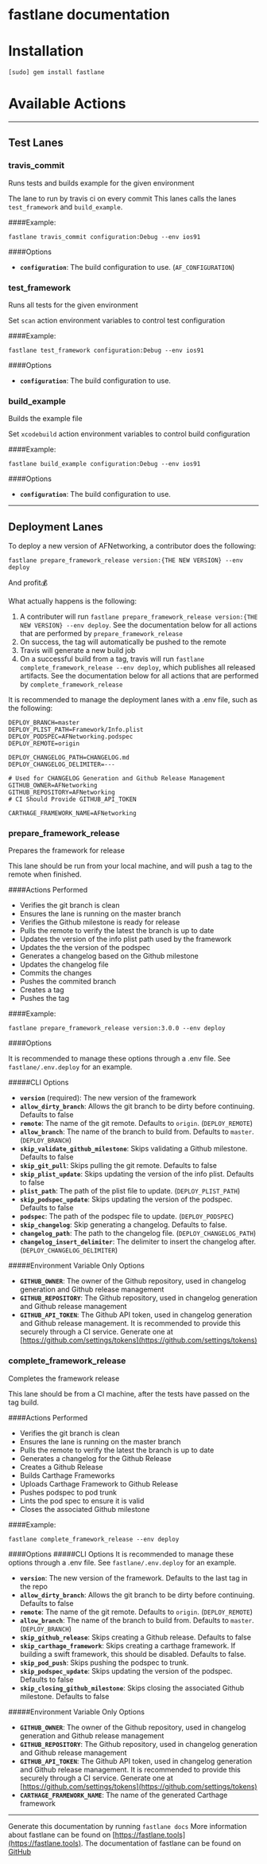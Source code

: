 fastlane documentation
================
# Installation
```
[sudo] gem install fastlane
```
# Available Actions
---
## Test Lanes
### travis_commit
Runs tests and builds example for the given environment

The lane to run by travis ci on every commit This lanes calls the lanes `test_framework` and `build_example`.

####Example:

```
fastlane travis_commit configuration:Debug --env ios91
```

####Options

 * **`configuration`**: The build configuration to use. (`AF_CONFIGURATION`)


### test_framework
Runs all tests for the given environment

Set `scan` action environment variables to control test configuration

####Example:

```
fastlane test_framework configuration:Debug --env ios91
```

####Options

 * **`configuration`**: The build configuration to use.


### build_example
Builds the example file

Set `xcodebuild` action environment variables to control build configuration

####Example:

```
fastlane build_example configuration:Debug --env ios91
```

####Options

 * **`configuration`**: The build configuration to use.

---
## Deployment Lanes
To deploy a new version of AFNetworking, a contributor does the following:

```
fastlane prepare_framework_release version:{THE NEW VERSION} --env deploy
```
And profit💰

What actually happens is the following:

 1. A contributer will run `fastlane prepare_framework_release version:{THE NEW VERSION} --env deploy`. See the documentation below for all actions that are performed by `prepare_framework_release`
 2. On success, the tag will automatically be pushed to the remote
 3. Travis will generate a new build job
 4. On a successful build from a tag, travis will run `fastlane complete_framework_release --env deploy`, which publishes all released artifacts. See the documentation below for all actions that are performed by `complete_framework_release`


It is recommended to manage the deployment lanes with a .env file, such as the following:

```
DEPLOY_BRANCH=master
DEPLOY_PLIST_PATH=Framework/Info.plist
DEPLOY_PODSPEC=AFNetworking.podspec
DEPLOY_REMOTE=origin

DEPLOY_CHANGELOG_PATH=CHANGELOG.md
DEPLOY_CHANGELOG_DELIMITER=---

# Used for CHANGELOG Generation and Github Release Management
GITHUB_OWNER=AFNetworking
GITHUB_REPOSITORY=AFNetworking
# CI Should Provide GITHUB_API_TOKEN

CARTHAGE_FRAMEWORK_NAME=AFNetworking
```

### prepare_framework_release

Prepares the framework for release

This lane should be run from your local machine, and will push a tag to the remote when finished.

####Actions Performed
 * Verifies the git branch is clean
 * Ensures the lane is running on the master branch
 * Verifies the Github milestone is ready for release
 * Pulls the remote to verify the latest the branch is up to date
 * Updates the version of the info plist path used by the framework
 * Updates the the version of the podspec
 * Generates a changelog based on the Github milestone
 * Updates the changelog file
 * Commits the changes
 * Pushes the commited branch
 * Creates a tag
 * Pushes the tag

####Example:

```
fastlane prepare_framework_release version:3.0.0 --env deploy
```

####Options

It is recommended to manage these options through a .env file. See `fastlane/.env.deploy` for an example.

#####CLI Options
 * **`version`** (required): The new version of the framework
 * **`allow_dirty_branch`**: Allows the git branch to be dirty before continuing. Defaults to false
 * **`remote`**: The name of the git remote. Defaults to `origin`. (`DEPLOY_REMOTE`)
 * **`allow_branch`**: The name of the branch to build from. Defaults to `master`. (`DEPLOY_BRANCH`)
 * **`skip_validate_github_milestone`**: Skips validating a Github milestone. Defaults to false
 * **`skip_git_pull`**: Skips pulling the git remote. Defaults to false
 * **`skip_plist_update`**: Skips updating the version of the info plist. Defaults to false
 * **`plist_path`**: The path of the plist file to update. (`DEPLOY_PLIST_PATH`)
 * **`skip_podspec_update`**: Skips updating the version of the podspec. Defaults to false
 * **`podspec`**: The path of the podspec file to update. (`DEPLOY_PODSPEC`)
 * **`skip_changelog`**: Skip generating a changelog. Defaults to false.
 * **`changelog_path`**: The path to the changelog file. (`DEPLOY_CHANGELOG_PATH`)
 * **`changelog_insert_delimiter`**: The delimiter to insert the changelog after. (`DEPLOY_CHANGELOG_DELIMITER`)

#####Environment Variable Only Options
 * **`GITHUB_OWNER`**: The owner of the Github repository, used in changelog generation and Github release management
 * **`GITHUB_REPOSITORY`**: The Github repository, used in changelog generation and Github release management
 * **`GITHUB_API_TOKEN`**: The Github API token, used in changelog generation and Github release management. It is recommended to provide this securely through a CI service. Generate one at [https://github.com/settings/tokens](https://github.com/settings/tokens)

### complete_framework_release

Completes the framework release

This lane should be from a CI machine, after the tests have passed on the tag build.

####Actions Performed
 * Verifies the git branch is clean
 * Ensures the lane is running on the master branch
 * Pulls the remote to verify the latest the branch is up to date
 * Generates a changelog for the Github Release
 * Creates a Github Release
 * Builds Carthage Frameworks
 * Uploads Carthage Framework to Github Release
 * Pushes podspec to pod trunk
 * Lints the pod spec to ensure it is valid
 * Closes the associated Github milestone

####Example:

```
fastlane complete_framework_release --env deploy
```

####Options
#####CLI Options
It is recommended to manage these options through a .env file. See `fastlane/.env.deploy` for an example.

 * **`version`**: The new version of the framework. Defaults to the last tag in the repo
 * **`allow_dirty_branch`**: Allows the git branch to be dirty before continuing. Defaults to false
 * **`remote`**: The name of the git remote. Defaults to `origin`. (`DEPLOY_REMOTE`)
 * **`allow_branch`**: The name of the branch to build from. Defaults to `master`. (`DEPLOY_BRANCH`)
 * **`skip_github_release`**: Skips creating a Github release. Defaults to false
 * **`skip_carthage_framework`**: Skips creating a carthage framework. If building a swift framework, this should be disabled. Defaults to false.
 * **`skip_pod_push`**: Skips pushing the podspec to trunk.
 * **`skip_podspec_update`**: Skips updating the version of the podspec. Defaults to false
* **`skip_closing_github_milestone`**: Skips closing the associated Github milestone. Defaults to false

#####Environment Variable Only Options
 * **`GITHUB_OWNER`**: The owner of the Github repository, used in changelog generation and Github release management
 * **`GITHUB_REPOSITORY`**: The Github repository, used in changelog generation and Github release management
 * **`GITHUB_API_TOKEN`**: The Github API token, used in changelog generation and Github release management. It is recommended to provide this securely through a CI service. Generate one at [https://github.com/settings/tokens](https://github.com/settings/tokens)
 * **`CARTHAGE_FRAMEWORK_NAME`**: The name of the generated Carthage framework

----

Generate this documentation by running `fastlane docs`
More information about fastlane can be found on [https://fastlane.tools](https://fastlane.tools).
The documentation of fastlane can be found on [GitHub](https://github.com/KrauseFx/fastlane)